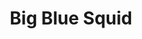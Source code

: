 ---
title: "Big Blue Squid"
address: "30, Creevytenant Rd, Ballynahinch, Co. Down BT24 8UW"
tel: "028 9263 9992"
county: "Down"
category: "Diving"
type: "Content"
lat: "54.444709"
lng: "-5.904053"
---